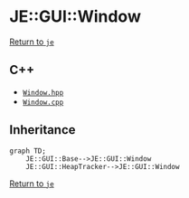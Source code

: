 # JE::GUI::Window

[Return to `je`](/docs/je.md)

## C++

- [`Window.hpp`](/src/je/Window.hpp)
- [`Window.cpp`](/src/je/Window.cpp)

## Inheritance

```mermaid
graph TD;
    JE::GUI::Base-->JE::GUI::Window
    JE::GUI::HeapTracker-->JE::GUI::Window
```

[Return to `je`](/docs/je.md)